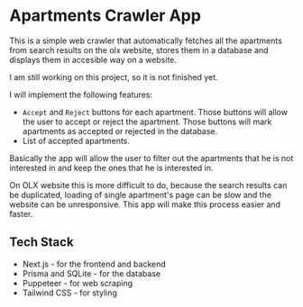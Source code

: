 # Apartments Crawler App

This is a simple web crawler that automatically fetches all the apartments from search results on the olx website, stores them in a database and displays them in accesible way on a website.

I am still working on this project, so it is not finished yet.

I will implement the following features:
- `Accept` and `Reject` buttons for each apartment. Those buttons will allow the user to accept or reject the apartment. Those buttons will mark apartments as accepted or rejected in the database.
- List of accepted apartments.


Basically the app will allow the user to filter out the apartments that he is not interested in and keep the ones that he is interested in.

On OLX website this is more difficult to do, because the search results can be duplicated, loading of single apartment's page can be slow and the website can be unresponsive. This app will make this process easier and faster.

## Tech Stack
- Next.js - for the frontend and backend
- Prisma and SQLite - for the database
- Puppeteer - for web scraping
- Tailwind CSS - for styling